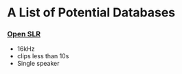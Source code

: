 # A List of Potential Databases

### [Open SLR](https://www.openslr.org/12)
  - 16kHz
  - clips less than 10s 
  - Single speaker 
